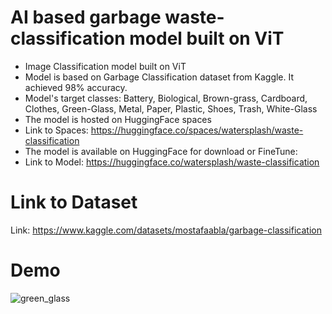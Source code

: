 # AI based garbage waste-classification model built on ViT
- Image Classification model built on ViT
- Model is based on Garbage Classification dataset from Kaggle. It achieved 98% accuracy.
- Model's target classes: Battery, Biological, Brown-grass, Cardboard, Clothes, Green-Glass, Metal, Paper, Plastic, Shoes, Trash, White-Glass
- The model is hosted on HuggingFace spaces
- Link to Spaces: https://huggingface.co/spaces/watersplash/waste-classification
- The model is available on HuggingFace for download or FineTune:
- Link to Model: https://huggingface.co/watersplash/waste-classification
# Link to Dataset
Link: https://www.kaggle.com/datasets/mostafaabla/garbage-classification
# Demo
![green_glass](https://github.com/KomaliValluru/waste-classification/assets/30693331/87a9f1af-db9b-4de4-bb26-6129a04a0d9d)
